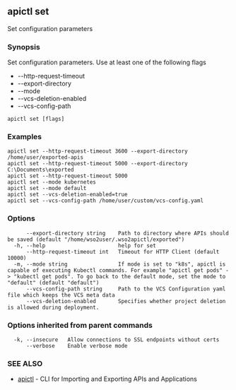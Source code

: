 ## apictl set

Set configuration parameters

### Synopsis

Set configuration parameters. Use at least one of the following flags
* --http-request-timeout <time-in-milli-seconds>
* --export-directory <path-to-directory-where-apis-should-be-saved>
* --mode <mode-of-apictl>
* --vcs-deletion-enabled <enable-or-disable-project-deletion-via-vcs>
* --vcs-config-path <path-to-custom-vcs-config-file>

```
apictl set [flags]
```

### Examples

```
apictl set --http-request-timeout 3600 --export-directory /home/user/exported-apis
apictl set --http-request-timeout 5000 --export-directory C:\Documents\exported
apictl set --http-request-timeout 5000
apictl set --mode kubernetes
apictl set --mode default
apictl set --vcs-deletion-enabled=true
apictl set --vcs-config-path /home/user/custom/vcs-config.yaml
```

### Options

```
      --export-directory string    Path to directory where APIs should be saved (default "/home/wso2user/.wso2apictl/exported")
  -h, --help                       help for set
      --http-request-timeout int   Timeout for HTTP Client (default 10000)
  -m, --mode string                If mode is set to "k8s", apictl is capable of executing Kubectl commands. For example "apictl get pods" -> "kubectl get pods". To go back to the default mode, set the mode to "default" (default "default")
      --vcs-config-path string     Path to the VCS Configuration yaml file which keeps the VCS meta data
      --vcs-deletion-enabled       Specifies whether project deletion is allowed during deployment.
```

### Options inherited from parent commands

```
  -k, --insecure   Allow connections to SSL endpoints without certs
      --verbose    Enable verbose mode
```

### SEE ALSO

* [apictl](apictl.md)	 - CLI for Importing and Exporting APIs and Applications

